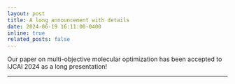 ```yaml
---
layout: post
title: A long announcement with details
date: 2024-06-19 16:11:00-0400
inline: true
related_posts: false
---
```


Our paper on multi-objective molecular optimization has been accepted to IJCAI 2024 as a long presentation!

---

